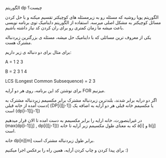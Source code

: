 الگوریتم dp چیست؟

الگوریتم پویا روشیه که مسئله رو به زیرمسئله های کوچیکتر تقسیم میکنه و با حل کردن مسائل کوچیکتر به مشکل اصلی میرسه. استفاده از الگوریتم داینامیک توی برنامه نویسی باعث میشه ما زمان کمتری رو برای ران کردن کد نیاز داشته باشیم.

یکی از معروف ترین مسائلی که با داینامیک حل میشه، مسئله ی بزرگترین زیردنباله مشترک هست.

برای مثال برای دو دنباله ی زیر داریم:

A = 1 2 3

B = 2 3 1 4

LCS (Longest Common Subsequence) = 2 3

برای نوشتن کد این برنامه، روی هر دو آرایه FOR میزنیم.

اگر دو درایه برابر شدند، بلندترین زیردنباله مشترک برابر مکسیمم زیردنباله مشترک به دست آمده از خانه قبلی( (DP[i][j-1]) یا مکسیمم خانه قبلی هر دو آرایه به اضافه یک است (dp[i-1][j-1])

در غیراینصورت، خانه ارایه را برابر مکسیمم به دست امده تا الان قرار میدهیم (max(dp[i-1][j] , dp[i][j-1])) که به معنای طول مکسیمم زیر آرایه تا خانه a[i] و b[j] است.

خانه dp[n][m] برابر طول زیردنباله مشترک است.

برای پیدا کردن و چاپ کردن آرایه، همین راه را برعکس اجرا میکنیم :)


